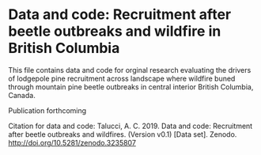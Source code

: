 # Data and code: Recruitment after beetle outbreaks and wildfire in British Columbia 
This file contains data and code for orginal research evaluating the drivers of lodgepole pine recruitment across landscape where wildfire buned through mountain pine beetle outbreaks in central interior British Columbia, Canada.

Publication forthcoming

Citation for data and code: Talucci, A. C. 2019. Data and code: Recruitment after beetle outbreaks and wildfires. (Version v0.1) [Data set]. Zenodo. http://doi.org/10.5281/zenodo.3235807 
